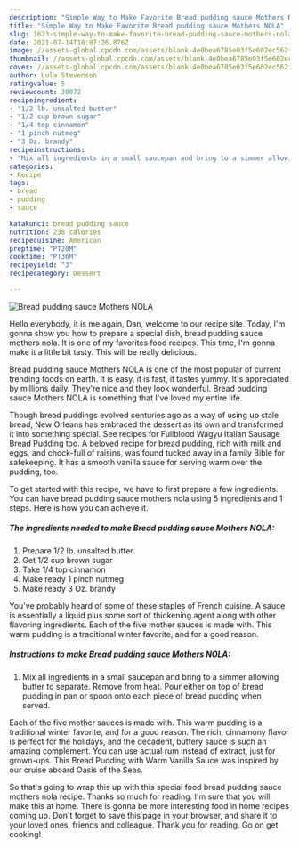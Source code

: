 ```yaml
---
description: "Simple Way to Make Favorite Bread pudding sauce Mothers NOLA"
title: "Simple Way to Make Favorite Bread pudding sauce Mothers NOLA"
slug: 1623-simple-way-to-make-favorite-bread-pudding-sauce-mothers-nola
date: 2021-07-14T18:07:26.876Z
image: //assets-global.cpcdn.com/assets/blank-4e0bea6785e03f5e602ec562f230caae08da540cada707380b4fe1bbebba43da.png
thumbnail: //assets-global.cpcdn.com/assets/blank-4e0bea6785e03f5e602ec562f230caae08da540cada707380b4fe1bbebba43da.png
cover: //assets-global.cpcdn.com/assets/blank-4e0bea6785e03f5e602ec562f230caae08da540cada707380b4fe1bbebba43da.png
author: Lula Stevenson
ratingvalue: 5
reviewcount: 30072
recipeingredient:
- "1/2 lb. unsalted butter"
- "1/2 cup brown sugar"
- "1/4 top cinnamon"
- "1 pinch nutmeg"
- "3 Oz. brandy"
recipeinstructions:
- "Mix all ingredients in a small saucepan and bring to a simmer allowing butter to separate. Remove from heat. Pour either on top of bread pudding in pan or spoon onto each piece of bread pudding when served."
categories:
- Recipe
tags:
- bread
- pudding
- sauce

katakunci: bread pudding sauce 
nutrition: 238 calories
recipecuisine: American
preptime: "PT20M"
cooktime: "PT36M"
recipeyield: "3"
recipecategory: Dessert

---
```



![Bread pudding sauce Mothers NOLA](//assets-global.cpcdn.com/assets/blank-4e0bea6785e03f5e602ec562f230caae08da540cada707380b4fe1bbebba43da.png)

Hello everybody, it is me again, Dan, welcome to our recipe site. Today, I'm gonna show you how to prepare a special dish, bread pudding sauce mothers nola. It is one of my favorites food recipes. This time, I'm gonna make it a little bit tasty. This will be really delicious.

Bread pudding sauce Mothers NOLA is one of the most popular of current trending foods on earth. It is easy, it is fast, it tastes yummy. It's appreciated by millions daily. They're nice and they look wonderful. Bread pudding sauce Mothers NOLA is something that I've loved my entire life.

Though bread puddings evolved centuries ago as a way of using up stale bread, New Orleans has embraced the dessert as its own and transformed it into something special. See recipes for Fullblood Wagyu Italian Sausage Bread Pudding too. A beloved recipe for bread pudding, rich with milk and eggs, and chock-full of raisins, was found tucked away in a family Bible for safekeeping. It has a smooth vanilla sauce for serving warm over the pudding, too.


To get started with this recipe, we have to first prepare a few ingredients. You can have bread pudding sauce mothers nola using 5 ingredients and 1 steps. Here is how you can achieve it.

<!--inarticleads1-->

##### The ingredients needed to make Bread pudding sauce Mothers NOLA:

1. Prepare 1/2 lb. unsalted butter
1. Get 1/2 cup brown sugar
1. Take 1/4 top cinnamon
1. Make ready 1 pinch nutmeg
1. Make ready 3 Oz. brandy


You&#39;ve probably heard of some of these staples of French cuisine. A sauce is essentially a liquid plus some sort of thickening agent along with other flavoring ingredients. Each of the five mother sauces is made with. This warm pudding is a traditional winter favorite, and for a good reason. 

<!--inarticleads2-->

##### Instructions to make Bread pudding sauce Mothers NOLA:

1. Mix all ingredients in a small saucepan and bring to a simmer allowing butter to separate. Remove from heat. Pour either on top of bread pudding in pan or spoon onto each piece of bread pudding when served.


Each of the five mother sauces is made with. This warm pudding is a traditional winter favorite, and for a good reason. The rich, cinnamony flavor is perfect for the holidays, and the decadent, buttery sauce is such an amazing complement. You can use actual rum instead of extract, just for grown-ups. This Bread Pudding with Warm Vanilla Sauce was inspired by our cruise aboard Oasis of the Seas. 

So that's going to wrap this up with this special food bread pudding sauce mothers nola recipe. Thanks so much for reading. I'm sure that you will make this at home. There is gonna be more interesting food in home recipes coming up. Don't forget to save this page in your browser, and share it to your loved ones, friends and colleague. Thank you for reading. Go on get cooking!

